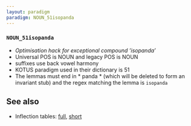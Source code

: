 ```yaml
---
layout: paradigm
paradigm: NOUN_51isopanda
---
```

### ` NOUN_51isopanda `

* _Optimisation hack for exceptional compound ’isopanda’_
* Universal POS is NOUN and legacy POS is NOUN
* suffixes use back vowel harmony
* KOTUS paradigm used in their dictionary is 51
* The lemmas must end in * panda * (which will be deleted to form an invariant stub) and the regex matching the lemma is ` isopanda `

## See also

* Inflection tables: [full](gen/5/isopanda.html), [short](gen/5/isopanda_wikt.html)

